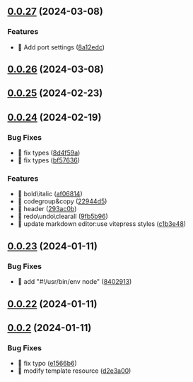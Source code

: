 

## [0.0.27](https://github.com/huyikai/local-cms/compare/v0.0.26...v0.0.27) (2024-03-08)


### Features

* 🎸 Add port settings ([8a12edc](https://github.com/huyikai/local-cms/commit/8a12edcae85d75d0fbbadf0d7d038960795e0864))

## [0.0.26](https://github.com/huyikai/local-cms/compare/v0.0.25...v0.0.26) (2024-03-08)

## [0.0.25](https://github.com/huyikai/local-cms/compare/v0.0.24...v0.0.25) (2024-02-23)

## [0.0.24](https://github.com/huyikai/local-cms/compare/v0.0.23...v0.0.24) (2024-02-19)


### Bug Fixes

* 🐛 fix types ([8d4f59a](https://github.com/huyikai/local-cms/commit/8d4f59a20f39bb7f8cbb6dca1b1719d073d331ce))
* 🐛 fix types ([bf57636](https://github.com/huyikai/local-cms/commit/bf57636f60114de39021ad5946c533a8cbd23244))


### Features

* 🎸 bold\italic ([af06814](https://github.com/huyikai/local-cms/commit/af06814223105d12703b1c58eab52f47d5af4fb1))
* 🎸 codegroup&copy ([22944d5](https://github.com/huyikai/local-cms/commit/22944d5ca88c9550bb630e66d4aabddad6a7446c))
* 🎸 header ([293ac0b](https://github.com/huyikai/local-cms/commit/293ac0bc381642ba6b9738f4d48c153faecabae6))
* 🎸 redo\undo\clearall ([9fb5b96](https://github.com/huyikai/local-cms/commit/9fb5b96a09495e319abd30f35c7761c94c4d80ed))
* 🎸 update markdown editor:use vitepress styles ([c1b3e48](https://github.com/huyikai/local-cms/commit/c1b3e48655e74347ccc55ebb126a3057da6e2ed8))

## [0.0.23](https://github.com/huyikai/local-cms/compare/v0.0.22...v0.0.23) (2024-01-11)


### Bug Fixes

* 🐛 add "#!/usr/bin/env node" ([8402913](https://github.com/huyikai/local-cms/commit/84029136e64280131e38890ede1b4c336867969e))

## [0.0.22](https://github.com/huyikai/local-cms/compare/v0.0.2...v0.0.22) (2024-01-11)

## [0.0.2](https://github.com/huyikai/local-cms/compare/v0.0.1-alpha.69...v0.0.2) (2024-01-11)


### Bug Fixes

* 🐛 fix typo ([e1566b6](https://github.com/huyikai/local-cms/commit/e1566b6c79db19eab119899902e43954ab63e7ba))
* 🐛 modify template resource ([d2e3a00](https://github.com/huyikai/local-cms/commit/d2e3a002fcf7da23328eb336254a1bffc068d23a))